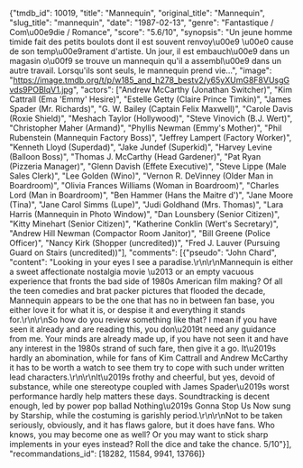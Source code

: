 {"tmdb_id": 10019, "title": "Mannequin", "original_title": "Mannequin", "slug_title": "mannequin", "date": "1987-02-13", "genre": "Fantastique / Com\u00e9die / Romance", "score": "5.6/10", "synopsis": "Un jeune homme timide fait des petits boulots dont il est souvent renvoy\u00e9 \u00e0 cause de son temp\u00e9rament d'artiste. Un jour, il est embauch\u00e9 dans un magasin o\u00f9 se trouve un mannequin qu'il a assembl\u00e9 dans un autre travail. Lorsqu'ils sont seuls, le mannequin prend vie...", "image": "https://image.tmdb.org/t/p/w185_and_h278_bestv2/y65yXUmG8F8VUsgGvds9POBlqV1.jpg", "actors": ["Andrew McCarthy (Jonathan Switcher)", "Kim Cattrall (Ema 'Emmy' Hesire)", "Estelle Getty (Claire Prince Timkin)", "James Spader (Mr. Richards)", "G. W. Bailey (Captain Felix Maxwell)", "Carole Davis (Roxie Shield)", "Meshach Taylor (Hollywood)", "Steve Vinovich (B.J. Wert)", "Christopher Maher (Armand)", "Phyllis Newman (Emmy's Mother)", "Phil Rubenstein (Mannequin Factory Boss)", "Jeffrey Lampert (Factory Worker)", "Kenneth Lloyd (Superdad)", "Jake Jundef (Superkid)", "Harvey Levine (Balloon Boss)", "Thomas J. McCarthy (Head Gardener)", "Pat Ryan (Pizzeria Manager)", "Glenn Davish (Effete Executive)", "Steve Lippe (Male Sales Clerk)", "Lee Golden (Wino)", "Vernon R. DeVinney (Older Man in Boardroom)", "Olivia Frances Williams (Woman in Boardroom)", "Charles Lord (Man in Boardroom)", "Ben Hammer (Hans the Maitre d')", "Jane Moore (Tina)", "Jane Carol Simms (Lupe)", "Judi Goldhand (Mrs. Thomas)", "Lara Harris (Mannequin in Photo Window)", "Dan Lounsbery (Senior Citizen)", "Kitty Minehart (Senior Citizen)", "Katherine Conklin (Wert's Secretary)", "Andrew Hill Newman (Compactor Room Janitor)", "Bill Greene (Police Officer)", "Nancy Kirk (Shopper (uncredited))", "Fred J. Lauver (Pursuing Guard on Stairs (uncredited))"], "comments": [{"pseudo": "John Chard", "content": "Looking in your eyes I see a paradise.\r\n\r\nMannequin is either a sweet affectionate nostalgia movie \u2013 or an empty vacuous experience that fronts the bad side of 1980s American film making? Of all the teen comedies and brat packer pictures that flooded the decade, Mannequin appears to be the one that has no in between fan base, you either love it for what it is, or despise it and everything it stands for.\r\n\r\nSo how do you review something like that? I mean if you have seen it already and are reading this, you don\u2019t need any guidance from me. Your minds are already made up, if you have not seen it and have any interest in the 1980s strand of such fare, then give it a go. It\u2019s hardly an abomination, while for fans of Kim Cattrall and Andrew McCarthy it has to be worth a watch to see them try to cope with such under written lead characters.\r\n\r\nIt\u2019s frothy and cheerful, but yes, devoid of substance, while one stereotype coupled with James Spader\u2019s worst performance hardly help matters these days. Soundtracking is decent enough, led by power pop ballad Nothing\u2019s Gonna Stop Us Now sung by Starship, while the costuming is garishly period.\r\n\r\nNot to be taken seriously, obviously, and it has flaws galore, but it does have fans. Who knows, you may become one as well? Or you may want to stick sharp implements in your eyes instead? Roll the dice and take the chance. 5/10"}], "recommandations_id": [18282, 11584, 9941, 13766]}